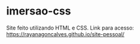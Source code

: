# imersao-css
Site feito utilizando HTML e CSS.
Link para acesso: https://rayanagoncalves.github.io/site-pessoal/
